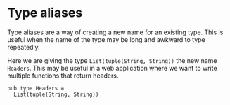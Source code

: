 # Type aliases

Type aliases are a way of creating a new name for an existing type. This is
useful when the name of the type may be long and awkward to type repeatedly.

Here we are giving the type `List(tuple(String, String))` the new name
`Headers`. This may be useful in a web application where we want to write
multiple functions that return headers.

```gleam
pub type Headers =
  List(tuple(String, String))
```
